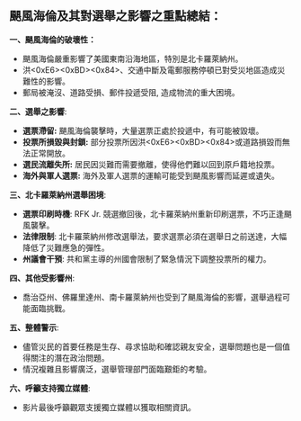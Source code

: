 ## 颶風海倫及其對選舉之影響之重點總結：

**一、颶風海倫的破壞性：**

*   颶風海倫嚴重影響了美國東南沿海地區，特別是北卡羅萊納州。
*   洪<0xE6><0xBD><0x84>、交通中斷及電郵服務停頓已對受災地區造成災難性的影響。
*   郵局被淹沒、道路受損、郵件投遞受阻, 造成物流的重大困境。

**二、選舉之影響**:

*   **選票滯留:** 颶風海倫襲擊時，大量選票正處於投遞中，有可能被毀壞。
*   **投票所損毀與封鎖:** 部分投票所因洪<0xE6><0xBD><0x84>或道路損毀而無法正常開放。
*   **選民流離失所:** 居民因災難而需要撤離，使得他們難以回到原戶籍地投票。
*   **海外與軍人選票:** 海外及軍人選票的運輸可能受到颶風影響而延遲或遺失。

**三、北卡羅萊納州選舉困境**:

*   **選票印刷時機**: RFK Jr. 競選撤回後，北卡羅萊納州重新印刷選票，不巧正逢颶風襲擊。
*   **法律限制**: 北卡羅萊納州修改選舉法，要求選票必須在選舉日之前送達，大幅降低了災難應急的彈性。
*   **州議會干預**: 共和黨主導的州國會限制了緊急情況下調整投票所的權力。

**四、其他受影響州**:

*   喬治亞州、佛羅里達州、南卡羅萊納州也受到了颶風海倫的影響，選舉過程可能面臨挑戰。

**五、整體警示**:

*   儘管災民的首要任務是生存、尋求協助和確認親友安全，選舉問題也是一個值得關注的潛在政治問題。
*   情況複雜且影響廣泛，選舉管理部門面臨艱鉅的考驗。

**六、呼籲支持獨立媒體**:

*   影片最後呼籲觀眾支援獨立媒體以獲取相關資訊。